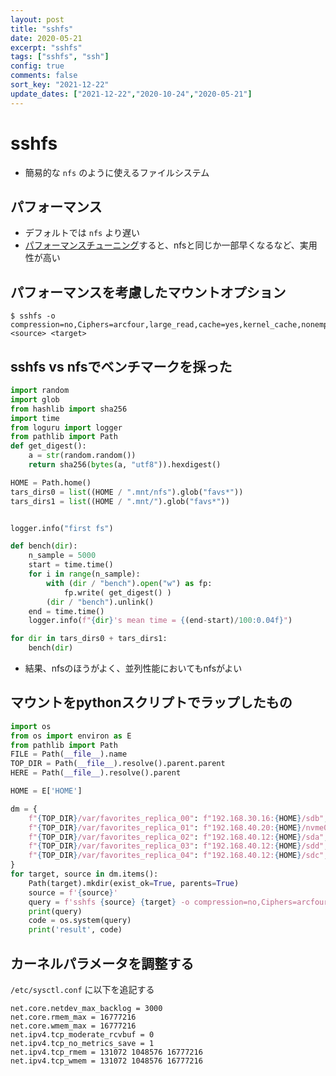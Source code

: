 ```yaml
---
layout: post
title: "sshfs"
date: 2020-05-21
excerpt: "sshfs"
tags: ["sshfs", "ssh"]
config: true
comments: false
sort_key: "2021-12-22"
update_dates: ["2021-12-22","2020-10-24","2020-05-21"]
---
```


# sshfs
 - 簡易的な `nfs` のように使えるファイルシステム

## パフォーマンス
 - デフォルトでは `nfs` より遅い  
 - [パフォーマンスチューニング](https://www.admin-magazine.com/HPC/Articles/Sharing-Data-with-SSHFS)すると、nfsと同じか一部早くなるなど、実用性が高い

## パフォーマンスを考慮したマウントオプション

```console
$ sshfs -o compression=no,Ciphers=arcfour,large_read,cache=yes,kernel_cache,nonempty,reconnect <source> <target>
```

## sshfs vs nfsでベンチマークを採った

```python
import random
import glob
from hashlib import sha256
import time
from loguru import logger
from pathlib import Path
def get_digest():
    a = str(random.random())
    return sha256(bytes(a, "utf8")).hexdigest()

HOME = Path.home()
tars_dirs0 = list((HOME / ".mnt/nfs").glob("favs*"))
tars_dirs1 = list((HOME / ".mnt/").glob("favs*"))


logger.info("first fs")

def bench(dir):
    n_sample = 5000
    start = time.time()
    for i in range(n_sample):
        with (dir / "bench").open("w") as fp:
            fp.write( get_digest() )
        (dir / "bench").unlink()
    end = time.time()
    logger.info(f"{dir}'s mean time = {(end-start)/100:0.04f}")

for dir in tars_dirs0 + tars_dirs1:
    bench(dir)
```

 - 結果、nfsのほうがよく、並列性能においてもnfsがよい


## マウントをpythonスクリプトでラップしたもの

```python
import os
from os import environ as E
from pathlib import Path
FILE = Path(__file__).name
TOP_DIR = Path(__file__).resolve().parent.parent
HERE = Path(__file__).resolve().parent

HOME = E['HOME']

dm = {
    f"{TOP_DIR}/var/favorites_replica_00": f"192.168.30.16:{HOME}/sdb",
    f"{TOP_DIR}/var/favorites_replica_01": f"192.168.40.20:{HOME}/nvme0n1",
    f"{TOP_DIR}/var/favorites_replica_02": f"192.168.40.12:{HOME}/sda",
    f"{TOP_DIR}/var/favorites_replica_03": f"192.168.40.12:{HOME}/sdd",
    f"{TOP_DIR}/var/favorites_replica_04": f"192.168.40.12:{HOME}/sdc",
}
for target, source in dm.items():
    Path(target).mkdir(exist_ok=True, parents=True) 
    source = f'{source}'
    query = f'sshfs {source} {target} -o compression=no,Ciphers=arcfour,large_read,cache=yes,kernel_cache,nonempty,reconnect'
    print(query)
    code = os.system(query)
    print('result', code)
```


## カーネルパラメータを調整する

`/etc/sysctl.conf` に以下を追記する

```
net.core.netdev_max_backlog = 3000
net.core.rmem_max = 16777216
net.core.wmem_max = 16777216
net.ipv4.tcp_moderate_rcvbuf = 0
net.ipv4.tcp_no_metrics_save = 1
net.ipv4.tcp_rmem = 131072 1048576 16777216
net.ipv4.tcp_wmem = 131072 1048576 16777216
```

